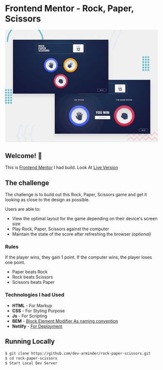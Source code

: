 # Frontend Mentor - Rock, Paper, Scissors

![Design preview for the Rock, Paper, Scissors coding challenge](./design/desktop-preview.jpg)

## Welcome! 👋
This is [Frontend Mentor](https://www.frontendmentor.io) I had build.
Look At [Live Version](https://frontend-rps-game.netlify.app/)

## The challenge

The challenge is to build out this Rock, Paper, Scissors game and get it looking as close to the design as possible.

Users  are able to:
- View the optimal layout for the game depending on their device's screen size
- Play Rock, Paper, Scissors against the computer
- Maintain the state of the score after refreshing the browser _(optional)_

### Rules

If the player wins, they gain 1 point. If the computer wins, the player loses one point.
- Paper beats Rock
- Rock beats Scissors
- Scissors beats Paper

### Technologies I had Used
- **HTML** - For Markup
- **CSS** - For Styling Purpose
- **Js** - For Scripting 
- **BEM** - [Block Element Modifier As naming convention](http://getbem.com/) 
- **Netlify** - [For Deployment](https://www.netlify.com/)

## Running Locally
```
$ git clone https://github.com/dev-arminder/rock-paper-scissors.git
$ cd rock-paper-scissors
$ Start Local Dev Server
```
